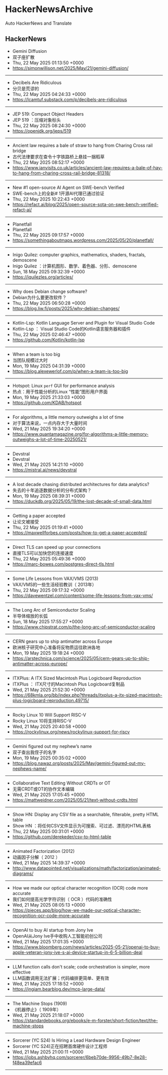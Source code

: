 # HackerNewsArchive
Auto HackerNews and Translate

## HackerNews
* Gemini Diffusion
* 双子座扩散
* Thu, 22 May 2025 01:13:50 +0000
* https://simonwillison.net/2025/May/21/gemini-diffusion/
----
* Decibels Are Ridiculous
* 分贝是荒谬的
* Thu, 22 May 2025 04:24:33 +0000
* https://lcamtuf.substack.com/p/decibels-are-ridiculous
----
* JEP 519: Compact Object Headers
* JEP 519 ：压缩对象标头
* Thu, 22 May 2025 08:24:30 +0000
* https://openjdk.org/jeps/519
----
* Ancient law requires a bale of straw to hang from Charing Cross rail bridge
* 古代法律要求在查令十字铁路桥上悬挂一捆稻草
* Thu, 22 May 2025 08:52:17 +0000
* https://www.ianvisits.co.uk/articles/ancient-law-requires-a-bale-of-hay-to-hang-from-charing-cross-rail-bridge-81318/
----
* New #1 open-source AI Agent on SWE-bench Verified
* SWE-bench上的全新# 1开源AI代理已通过验证
* Thu, 22 May 2025 10:22:43 +0000
* https://refact.ai/blog/2025/open-source-sota-on-swe-bench-verified-refact-ai/
----
* Planetfall
* Planetfall
* Thu, 22 May 2025 09:17:57 +0000
* https://somethingaboutmaps.wordpress.com/2025/05/20/planetfall/
----
* Inigo Quilez: computer graphics, mathematics, shaders, fractals, demoscene
* Inigo Quilez ：计算机图形、数学、着色器、分形、demoscene
* Sun, 18 May 2025 09:32:39 +0000
* https://iquilezles.org/articles/
----
* Why does Debian change software?
* Debian为什么要更改软件？
* Thu, 22 May 2025 06:50:28 +0000
* https://blog.liw.fi/posts/2025/why-debian-changes/
----
* Kotlin-Lsp: Kotlin Language Server and Plugin for Visual Studio Code
* Kotlin-Lsp ： Visual Studio Code的Kotlin语言服务器和插件
* Thu, 22 May 2025 02:46:47 +0000
* https://github.com/Kotlin/kotlin-lsp
----
* When a team is too big
* 当团队规模过大时
* Mon, 19 May 2025 04:31:39 +0000
* https://blog.alexewerlof.com/p/when-a-team-is-too-big
----
* Hotspot: Linux `perf` GUI for performance analysis
* 热点：用于性能分析的Linux “性能”图形用户界面
* Mon, 19 May 2025 21:33:03 +0000
* https://github.com/KDAB/hotspot
----
* For algorithms, a little memory outweighs a lot of time
* 对于算法来说，一点内存大于大量时间
* Wed, 21 May 2025 19:34:20 +0000
* https://www.quantamagazine.org/for-algorithms-a-little-memory-outweighs-a-lot-of-time-20250521/
----
* Devstral
* Devstral
* Wed, 21 May 2025 14:21:10 +0000
* https://mistral.ai/news/devstral
----
* A lost decade chasing distributed architectures for data analytics?
* 失去的十年追逐数据分析的分布式架构？
* Mon, 19 May 2025 08:39:31 +0000
* https://duckdb.org/2025/05/19/the-lost-decade-of-small-data.html
----
* Getting a paper accepted
* 让论文被接受
* Thu, 22 May 2025 01:19:41 +0000
* https://maxwellforbes.com/posts/how-to-get-a-paper-accepted/
----
* Direct TLS can speed up your connections
* 直接TLS可以加快您的连接速度
* Thu, 22 May 2025 05:49:36 +0000
* https://marc-bowes.com/postgres-direct-tls.html
----
* Some Life Lessons from VAX/VMS (2013)
* VAX/VMS的一些生活经验教训（ 2013年）
* Thu, 22 May 2025 09:17:32 +0000
* https://davewentzel.com/content/some-life-lessons-from-vax-vms/
----
* The Long Arc of Semiconductor Scaling
* 半导体缩放的长弧
* Sun, 18 May 2025 17:55:27 +0000
* https://www.chipstrat.com/p/the-long-arc-of-semiconductor-scaling
----
* CERN gears up to ship antimatter across Europe
* 欧洲核子研究中心准备将反物质运往欧洲各地
* Mon, 19 May 2025 19:18:24 +0000
* https://arstechnica.com/science/2025/05/cern-gears-up-to-ship-antimatter-across-europe/
----
* ITXPlus: A ITX Sized Macintosh Plus Logicboard Reproduction
* ITXPlus ： ITX尺寸的Macintosh Plus Logicboard复制品
* Wed, 21 May 2025 21:52:30 +0000
* https://68kmla.org/bb/index.php?threads/itxplus-a-itx-sized-macintosh-plus-logicboard-reproduction.49715/
----
* Rocky Linux 10 Will Support RISC-V
* Rocky Linux 10将支持RISC-V
* Wed, 21 May 2025 20:40:58 +0000
* https://rockylinux.org/news/rockylinux-support-for-riscv
----
* Gemini figured out my nephew’s name
* 双子查出我侄子的名字
* Mon, 19 May 2025 00:35:02 +0000
* https://blog.nawaz.org/posts/2025/May/gemini-figured-out-my-nephews-name/
----
* Collaborative Text Editing Without CRDTs or OT
* 无需CRDT或OT的协作文本编辑
* Wed, 21 May 2025 17:05:45 +0000
* https://mattweidner.com/2025/05/21/text-without-crdts.html
----
* Show HN: Display any CSV file as a searchable, filterable, pretty HTML table
* Show HN ：将任何CSV文件显示为可搜索、可过滤、漂亮的HTML表格
* Thu, 22 May 2025 00:31:01 +0000
* https://github.com/derekeder/csv-to-html-table
----
* Animated Factorization (2012)
* 动画因子分解（ 2012 ）
* Wed, 21 May 2025 14:39:37 +0000
* http://www.datapointed.net/visualizations/math/factorization/animated-diagrams/
----
* How we made our optical character recognition (OCR) code more accurate
* 我们如何提高光学字符识别（ OCR ）代码的准确性
* Wed, 21 May 2025 08:05:13 +0000
* https://pieces.app/blog/how-we-made-our-optical-character-recognition-ocr-code-more-accurate
----
* OpenAI to buy AI startup from Jony Ive
* OpenAI从Jony Ive手中收购人工智能初创公司
* Wed, 21 May 2025 17:01:35 +0000
* https://www.bloomberg.com/news/articles/2025-05-21/openai-to-buy-apple-veteran-jony-ive-s-ai-device-startup-in-6-5-billion-deal
----
* LLM function calls don't scale; code orchestration is simpler, more effective
* LLM函数调用无法扩展；代码编排更简单、更有效
* Wed, 21 May 2025 17:18:52 +0000
* https://jngiam.bearblog.dev/mcp-large-data/
----
* The Machine Stops (1909)
* 《机器停止》（ 1909年）
* Wed, 21 May 2025 21:18:07 +0000
* https://standardebooks.org/ebooks/e-m-forster/short-fiction/text/the-machine-stops
----
* Sorcerer (YC S24) Is Hiring a Lead Hardware Design Engineer
* Sorcerer (YC S24)正在招聘首席硬件设计工程师
* Wed, 21 May 2025 21:00:11 +0000
* https://jobs.ashbyhq.com/sorcerer/6beb70de-9956-49b7-8e28-f48ea39efac6
----


